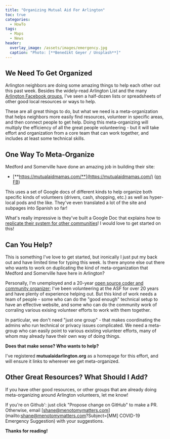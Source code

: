 ```yaml
---
title: "Organizing Mutual Aid For Arlington"
toc: true
categories:
  - HowTo
tags:
  - Maps
  - News
header:
  overlay_image: /assets/images/emergency.jpg
  caption: "Photo: [**Benedikt Geyer / Unsplash**]"
---
```


## We Need To Get Organized

Arlington neighbors are doing some amazing things to help each other out 
this past week.  Besides the widely-read Arlington List and the many
[Arlington Facebook groups](https://menotomymatters.com/howto/covid-emergency/#resource-lists---where-to-get-help), I've seen a half-dozen lists or spreadsheets 
of other good local resources or ways to help.

These are all great things to do, but what we need is a meta-organization 
that helps neighbors more easily find resources, volunteer in specific 
areas, and then connect people to get help.  Doing this meta-organizing 
will multiply the efficiency of all the great people volunteering - but 
it will take effort and organization from a core team that can work 
together, and includes at least some technical skills.

## One Way To Meta-Organize

Medford and Somerville have done an amazing job in building their site:

- [**https://mutualaidmamas.com/**](https://mutualaidmamas.com/) ([on FB](https://www.facebook.com/MutualAidMAMAS/))

This uses a set of Google docs of different kinds to help organize 
both specific kinds of volunteers (drivers, cash, shopping, etc.) as 
well as hyper-local pods and the like.  They've even translated a lot 
of the site and subpages into Spanish so far!

What's really impressive is they've built a Google Doc that 
explains how to [replicate their system for other communities](https://docs.google.com/document/d/1ca-sz4DRNvUg8ezcrfd6awH-ahxBDJwnbdzxm4_qDVs/edit)!  I would love to get started on this!

## Can You Help?

This is something I've love to get started, but ironically I just 
put my back out and have limited time for typing this week.  Is there 
anyone else out there who wants to work on duplicating the kind of 
meta-organization that Medford and Somerville have here in Arlington?

Personally, I'm unemployed and a 20-year [open source coder and community organizer](http://shanecurcuru.org/); 
I've been volunteering at the ASF for over 20 years 
and have plenty of experience helping out.  But this kind of work needs 
a team of people - some who can do the "good enough" technical setup 
to have an effective website, and some who can do the community work
of corraling various exising volunteer efforts to work with them together.

In particular, we don't need "just one group" - that makes coordinating 
the admins who run technical or privacy issues complicated.  We need a 
meta-group who can easily point to various existing volunteer efforts, 
many of whom may already have their own way of doing things.

**Does that make sense?  Who wants to help?**

I've registered **mutualaidarlington.org** as a homepage for this effort, 
and will ensure it links to wherever we get meta-organized.

## Other Great Resources? What Should I Add?

If you have other good resources, or other groups that are already 
doing meta-organizing around Arlington volunteers, let me know!

If you're on Github': just click "Propose change on GitHub" to make a PR. 
Otherwise, email [shane@menotomymatters.com](mailto:shane@menotomymatters.com?Subject=[MM] COVID-19 Emergency Suggestion) with your suggestions.

**Thanks for reading!**

